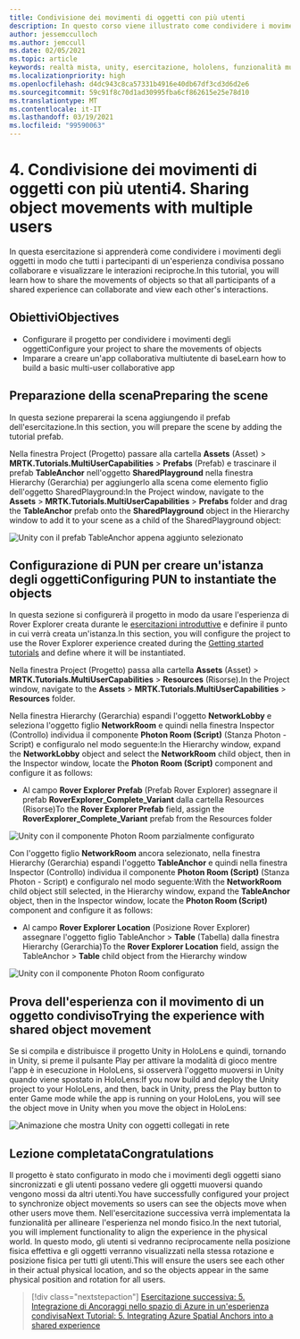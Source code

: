 ```yaml
---
title: Condivisione dei movimenti di oggetti con più utenti
description: In questo corso viene illustrato come condividere i movimenti di oggetti con più utente in un'applicazione HoloLens 2.
author: jessemcculloch
ms.author: jemccull
ms.date: 02/05/2021
ms.topic: article
keywords: realtà mista, unity, esercitazione, hololens, funzionalità multiutente, Photon, MRTK, mixed reality toolkit, UWP, ancoraggi nello spazio di Azure
ms.localizationpriority: high
ms.openlocfilehash: d4dc943c8ca57331b4916e40db67df3cd3d6d2e6
ms.sourcegitcommit: 59c91f8c70d1ad30995fba6cf862615e25e78d10
ms.translationtype: MT
ms.contentlocale: it-IT
ms.lasthandoff: 03/19/2021
ms.locfileid: "99590063"
---
```

# <a name="4-sharing-object-movements-with-multiple-users"></a><span data-ttu-id="4e449-104">4. Condivisione dei movimenti di oggetti con più utenti</span><span class="sxs-lookup"><span data-stu-id="4e449-104">4. Sharing object movements with multiple users</span></span>

<span data-ttu-id="4e449-105">In questa esercitazione si apprenderà come condividere i movimenti degli oggetti in modo che tutti i partecipanti di un'esperienza condivisa possano collaborare e visualizzare le interazioni reciproche.</span><span class="sxs-lookup"><span data-stu-id="4e449-105">In this tutorial, you will learn how to share the movements of objects so that all participants of a shared experience can collaborate and view each other's interactions.</span></span>

## <a name="objectives"></a><span data-ttu-id="4e449-106">Obiettivi</span><span class="sxs-lookup"><span data-stu-id="4e449-106">Objectives</span></span>

* <span data-ttu-id="4e449-107">Configurare il progetto per condividere i movimenti degli oggetti</span><span class="sxs-lookup"><span data-stu-id="4e449-107">Configure your project to share the movements of objects</span></span>
* <span data-ttu-id="4e449-108">Imparare a creare un'app collaborativa multiutente di base</span><span class="sxs-lookup"><span data-stu-id="4e449-108">Learn how to build a basic multi-user collaborative app</span></span>

## <a name="preparing-the-scene"></a><span data-ttu-id="4e449-109">Preparazione della scena</span><span class="sxs-lookup"><span data-stu-id="4e449-109">Preparing the scene</span></span>

<span data-ttu-id="4e449-110">In questa sezione preparerai la scena aggiungendo il prefab dell'esercitazione.</span><span class="sxs-lookup"><span data-stu-id="4e449-110">In this section, you will prepare the scene by adding the tutorial prefab.</span></span>

<span data-ttu-id="4e449-111">Nella finestra Project (Progetto) passare alla cartella **Assets** (Asset) > **MRTK.Tutorials.MultiUserCapabilities** > **Prefabs** (Prefab) e trascinare il prefab **TableAnchor** nell'oggetto **SharedPlayground** nella finestra Hierarchy (Gerarchia) per aggiungerlo alla scena come elemento figlio dell'oggetto SharedPlayground:</span><span class="sxs-lookup"><span data-stu-id="4e449-111">In the Project window, navigate to the **Assets** > **MRTK.Tutorials.MultiUserCapabilities** > **Prefabs** folder and drag the **TableAnchor** prefab onto the **SharedPlayground** object in the Hierarchy window to add it to your scene as a child of the SharedPlayground object:</span></span>

![Unity con il prefab TableAnchor appena aggiunto selezionato](images/mr-learning-sharing/sharing-04-section1-step1-1.png)

## <a name="configuring-pun-to-instantiate-the-objects"></a><span data-ttu-id="4e449-113">Configurazione di PUN per creare un'istanza degli oggetti</span><span class="sxs-lookup"><span data-stu-id="4e449-113">Configuring PUN to instantiate the objects</span></span>

<span data-ttu-id="4e449-114">In questa sezione si configurerà il progetto in modo da usare l'esperienza di Rover Explorer creata durante le [esercitazioni introduttive](mr-learning-base-01.md) e definire il punto in cui verrà creata un'istanza.</span><span class="sxs-lookup"><span data-stu-id="4e449-114">In this section, you will configure the project to use the Rover Explorer experience created during the [Getting started tutorials](mr-learning-base-01.md) and define where it will be instantiated.</span></span>

<span data-ttu-id="4e449-115">Nella finestra Project (Progetto) passa alla cartella **Assets** (Asset) > **MRTK.Tutorials.MultiUserCapabilities** > **Resources** (Risorse).</span><span class="sxs-lookup"><span data-stu-id="4e449-115">In the Project window, navigate to the **Assets** > **MRTK.Tutorials.MultiUserCapabilities** > **Resources** folder.</span></span>

<span data-ttu-id="4e449-116">Nella finestra Hierarchy (Gerarchia) espandi l'oggetto **NetworkLobby** e seleziona l'oggetto figlio **NetworkRoom** e quindi nella finestra Inspector (Controllo) individua il componente **Photon Room (Script)** (Stanza Photon - Script) e configuralo nel modo seguente:</span><span class="sxs-lookup"><span data-stu-id="4e449-116">In the Hierarchy window, expand the **NetworkLobby** object and select the **NetworkRoom** child object, then in the Inspector window, locate the **Photon Room (Script)** component and configure it as follows:</span></span>

* <span data-ttu-id="4e449-117">Al campo **Rover Explorer Prefab** (Prefab Rover Explorer) assegnare il prefab **RoverExplorer_Complete_Variant** dalla cartella Resources (Risorse)</span><span class="sxs-lookup"><span data-stu-id="4e449-117">To the **Rover Explorer Prefab** field, assign the **RoverExplorer_Complete_Variant** prefab from the Resources folder</span></span>

![Unity con il componente Photon Room parzialmente configurato](images/mr-learning-sharing/sharing-04-section2-step1-1.png)

<span data-ttu-id="4e449-119">Con l'oggetto figlio **NetworkRoom** ancora selezionato, nella finestra Hierarchy (Gerarchia) espandi l'oggetto **TableAnchor** e quindi nella finestra Inspector (Controllo) individua il componente **Photon Room (Script)** (Stanza Photon - Script) e configuralo nel modo seguente:</span><span class="sxs-lookup"><span data-stu-id="4e449-119">With the **NetworkRoom** child object still selected, in the Hierarchy window, expand the **TableAnchor** object, then in the Inspector window, locate the **Photon Room (Script)** component and configure it as follows:</span></span>

* <span data-ttu-id="4e449-120">Al campo **Rover Explorer Location** (Posizione Rover Explorer) assegnare l'oggetto figlio TableAnchor > **Table** (Tabella) dalla finestra Hierarchy (Gerarchia)</span><span class="sxs-lookup"><span data-stu-id="4e449-120">To the **Rover Explorer Location** field, assign the TableAnchor > **Table** child object from the Hierarchy window</span></span>

![Unity con il componente Photon Room configurato](images/mr-learning-sharing/sharing-04-section2-step1-2.png)

## <a name="trying-the-experience-with-shared-object-movement"></a><span data-ttu-id="4e449-122">Prova dell'esperienza con il movimento di un oggetto condiviso</span><span class="sxs-lookup"><span data-stu-id="4e449-122">Trying the experience with shared object movement</span></span>

<span data-ttu-id="4e449-123">Se si compila e distribuisce il progetto Unity in HoloLens e quindi, tornando in Unity, si preme il pulsante Play per attivare la modalità di gioco mentre l'app è in esecuzione in HoloLens, si osserverà l'oggetto muoversi in Unity quando viene spostato in HoloLens:</span><span class="sxs-lookup"><span data-stu-id="4e449-123">If you now build and deploy the Unity project to your HoloLens, and then, back in Unity, press the Play button to enter Game mode while the app is running on your HoloLens, you will see the object move in Unity when you move the object in HoloLens:</span></span>

![Animazione che mostra Unity con oggetti collegati in rete](images/mr-learning-sharing/sharing-04-section3-step1-1.gif)

## <a name="congratulations"></a><span data-ttu-id="4e449-125">Lezione completata</span><span class="sxs-lookup"><span data-stu-id="4e449-125">Congratulations</span></span>

<span data-ttu-id="4e449-126">Il progetto è stato configurato in modo che i movimenti degli oggetti siano sincronizzati e gli utenti possano vedere gli oggetti muoversi quando vengono mossi da altri utenti.</span><span class="sxs-lookup"><span data-stu-id="4e449-126">You have successfully configured your project to synchronize object movements so users can see the objects move when other users move them.</span></span> <span data-ttu-id="4e449-127">Nell'esercitazione successiva verrà implementata la funzionalità per allineare l'esperienza nel mondo fisico.</span><span class="sxs-lookup"><span data-stu-id="4e449-127">In the next tutorial, you will implement functionality to align the experience in the physical world.</span></span> <span data-ttu-id="4e449-128">In questo modo, gli utenti si vedranno reciprocamente nella posizione fisica effettiva e gli oggetti verranno visualizzati nella stessa rotazione e posizione fisica per tutti gli utenti.</span><span class="sxs-lookup"><span data-stu-id="4e449-128">This will ensure the users see each other in their actual physical location, and so the objects appear in the same physical position and rotation for all users.</span></span>

> [!div class="nextstepaction"]
> [<span data-ttu-id="4e449-129">Esercitazione successiva: 5. Integrazione di Ancoraggi nello spazio di Azure in un'esperienza condivisa</span><span class="sxs-lookup"><span data-stu-id="4e449-129">Next Tutorial: 5. Integrating Azure Spatial Anchors into a shared experience</span></span>](mr-learning-sharing-05.md)
